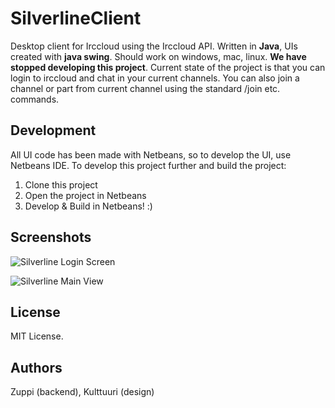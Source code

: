 # SilverlineClient

Desktop client for Irccloud using the Irccloud API. Written in **Java**, UIs created with **java swing**. Should work on windows, mac, linux. **We have stopped developing this project**. Current state of the project is that you can login to irccloud and chat in your current channels. You can also join a channel or part from current channel using the standard /join etc. commands.

## Development

All UI code has been made with Netbeans, so to develop the UI, use Netbeans IDE. To develop this project further and build the project:

1. Clone this project
2. Open the project in Netbeans
3. Develop & Build in Netbeans! :)

## Screenshots

![Silverline Login Screen](http://i.imgur.com/jUjmXLC.jpg)

![Silverline Main View](http://i.imgur.com/8HC1vOn.jpg)

## License

MIT License.

## Authors
Zuppi (backend), Kulttuuri (design)
